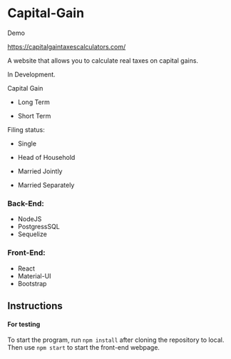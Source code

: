 # Capital-Gain


Demo

https://capitalgaintaxescalculators.com/

A website that allows you to calculate real taxes on capital gains.

In Development.

Capital Gain

- Long Term

- Short Term

Filing status:

- Single

- Head of Household

- Married Jointly

- Married Separately


### Back-End:
- NodeJS
- PostgressSQL
- Sequelize

### Front-End:
- React
- Material-UI
- Bootstrap


## Instructions
#### For testing
To start the program, run `npm install` after cloning the repository to local.
Then use `npm start` to start the front-end webpage.


